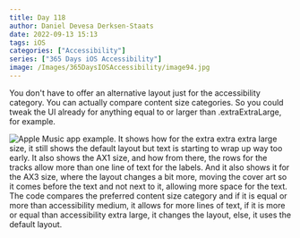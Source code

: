 ```yaml
---
title: Day 118
author: Daniel Devesa Derksen-Staats
date: 2022-09-13 15:13
tags: iOS
categories: ["Accessibility"]
series: ["365 Days iOS Accessibility"]
image: /Images/365DaysIOSAccessibility/image94.jpg
---
```


You don't have to offer an alternative layout just for the accessibility category. You can actually compare content size categories. So you could tweak the UI already for anything equal to or larger than .extraExtraLarge, for example.

![Apple Music app example. It shows how for the extra extra extra large size, it still shows the default layout but text is starting to wrap up way too early. It also shows the AX1 size, and how from there, the rows for the tracks allow more than one line of text for the labels. And it also shows it for the AX3 size, where the layout changes a bit more, moving the cover art so it comes before the text and not next to it, allowing more space for the text. The code compares the preferred content size category and if it is equal or more than accessibility medium, it allows for more lines of text, if it is more or equal than accessibility extra large, it changes the layout, else, it uses the default layout.](/Images/365DaysIOSAccessibility/image94.jpg)


